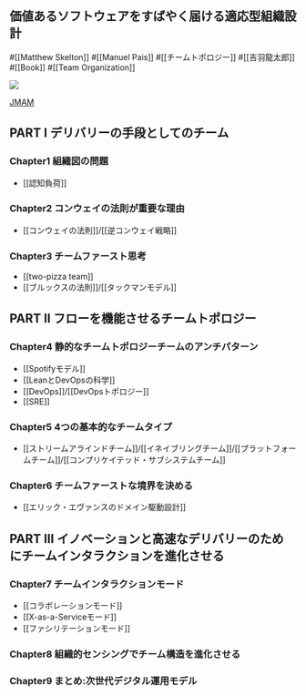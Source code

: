 ## 価値あるソフトウェアをすばやく届ける適応型組織設計

#[[Matthew Skelton]] #[[Manuel Pais]] #[[チームトポロジー]] #[[吉羽龍太郎]] #[[Book]] #[[Team Organization]]

![](https://pub.jmam.co.jp//images/book/593881.jpg)

[JMAM](https://pub.jmam.co.jp/book/b593881.html)

## PART I デリバリーの手段としてのチーム
### Chapter1 組織図の問題
- [[認知負荷]]
### Chapter2 コンウェイの法則が重要な理由
- [[コンウェイの法則]]/[[逆コンウェイ戦略]]
### Chapter3 チームファースト思考
- [[two-pizza team]]
- [[ブルックスの法則]]/[[タックマンモデル]]

## PART Ⅱ フローを機能させるチームトポロジー
### Chapter4 静的なチームトポロジーチームのアンチパターン
- [[Spotifyモデル]]
- [[LeanとDevOpsの科学]]
- [[DevOps]]/[[DevOpsトポロジー]]
- [[SRE]]
### Chapter5 4つの基本的なチームタイプ
- [[ストリームアラインドチーム]]/[[イネイブリングチーム]]/[[プラットフォームチーム]]/[[コンプリケイテッド・サブシステムチーム]]
### Chapter6 チームファーストな境界を決める
- [[エリック・エヴァンスのドメイン駆動設計]]

## PART Ⅲ イノベーションと高速なデリバリーのため にチームインタラクションを進化させる
### Chapter7 チームインタラクションモード
- [[コラボレーションモード]]
- [[X-as-a-Serviceモード]]
- [[ファシリテーションモード]]
### Chapter8 組織的センシングでチーム構造を進化させる
### Chapter9 まとめ:次世代デジタル運用モデル